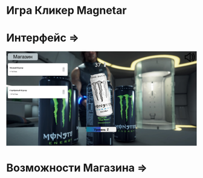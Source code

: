 # Игра Кликер Magnetar
# Интерфейс =>
![My Image](AssetsForReadME/screenshot2.jpg)
# Возможности Магазина =>

